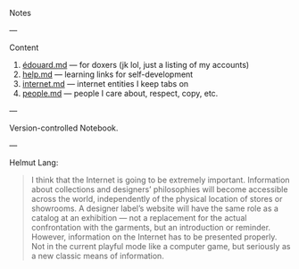 Notes

—

Content

1. [édouard.md](https://github.com/edouerd/notes/blob/gh-pages/edouard.md) — for doxers (jk lol, just a listing of my accounts)
2. [help.md](https://github.com/edouerd/notes/blob/gh-pages/help.md) — learning links for self-development
3. [internet.md](https://github.com/edouerd/notes/blob/gh-pages/internet.md) — internet entities I keep tabs on
4. [people.md](https://github.com/edouerd/notes/blob/gh-pages/people.md) — people I care about, respect, copy, etc.

—

Version-controlled Notebook.

—

Helmut Lang:

> I think that the Internet is going to be extremely important. Information about collections and designers’ philosophies will become accessible across the world, independently of the physical location of stores or showrooms. A designer label’s website will have the same role as a catalog at an exhibition — not a replacement for the actual confrontation with the garments, but an introduction or reminder. However, information on the Internet has to be presented properly. Not in the current playful mode like a computer game, but seriously as a new classic means of information.
